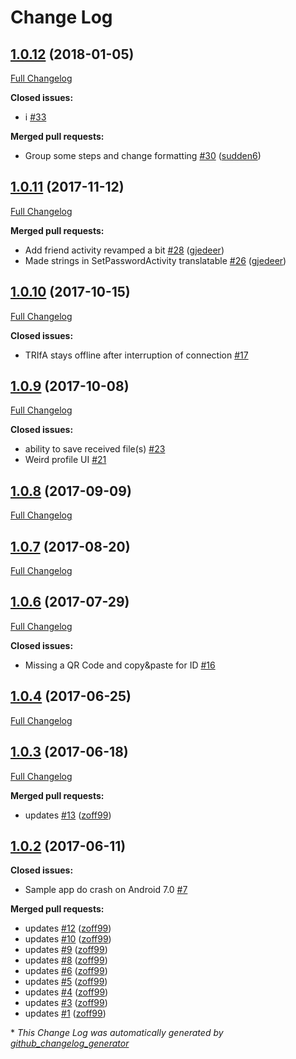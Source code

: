 # Change Log

## [1.0.12](https://github.com/zoff99/ToxAndroidRefImpl/tree/1.0.12) (2018-01-05)
[Full Changelog](https://github.com/zoff99/ToxAndroidRefImpl/compare/1.0.11...1.0.12)

**Closed issues:**

- i [\#33](https://github.com/zoff99/ToxAndroidRefImpl/issues/33)

**Merged pull requests:**

- Group some steps and change formatting [\#30](https://github.com/zoff99/ToxAndroidRefImpl/pull/30) ([sudden6](https://github.com/sudden6))

## [1.0.11](https://github.com/zoff99/ToxAndroidRefImpl/tree/1.0.11) (2017-11-12)
[Full Changelog](https://github.com/zoff99/ToxAndroidRefImpl/compare/1.0.10...1.0.11)

**Merged pull requests:**

- Add friend activity revamped a bit [\#28](https://github.com/zoff99/ToxAndroidRefImpl/pull/28) ([gjedeer](https://github.com/gjedeer))
- Made strings in SetPasswordActivity translatable [\#26](https://github.com/zoff99/ToxAndroidRefImpl/pull/26) ([gjedeer](https://github.com/gjedeer))

## [1.0.10](https://github.com/zoff99/ToxAndroidRefImpl/tree/1.0.10) (2017-10-15)
[Full Changelog](https://github.com/zoff99/ToxAndroidRefImpl/compare/1.0.9...1.0.10)

**Closed issues:**

- TRIfA stays offline after interruption of connection [\#17](https://github.com/zoff99/ToxAndroidRefImpl/issues/17)

## [1.0.9](https://github.com/zoff99/ToxAndroidRefImpl/tree/1.0.9) (2017-10-08)
[Full Changelog](https://github.com/zoff99/ToxAndroidRefImpl/compare/1.0.8...1.0.9)

**Closed issues:**

- ability to save received file\(s\) [\#23](https://github.com/zoff99/ToxAndroidRefImpl/issues/23)
- Weird profile UI [\#21](https://github.com/zoff99/ToxAndroidRefImpl/issues/21)

## [1.0.8](https://github.com/zoff99/ToxAndroidRefImpl/tree/1.0.8) (2017-09-09)
[Full Changelog](https://github.com/zoff99/ToxAndroidRefImpl/compare/1.0.7...1.0.8)

## [1.0.7](https://github.com/zoff99/ToxAndroidRefImpl/tree/1.0.7) (2017-08-20)
[Full Changelog](https://github.com/zoff99/ToxAndroidRefImpl/compare/1.0.6...1.0.7)

## [1.0.6](https://github.com/zoff99/ToxAndroidRefImpl/tree/1.0.6) (2017-07-29)
[Full Changelog](https://github.com/zoff99/ToxAndroidRefImpl/compare/1.0.4...1.0.6)

**Closed issues:**

- Missing a QR Code and copy&paste for ID [\#16](https://github.com/zoff99/ToxAndroidRefImpl/issues/16)

## [1.0.4](https://github.com/zoff99/ToxAndroidRefImpl/tree/1.0.4) (2017-06-25)
[Full Changelog](https://github.com/zoff99/ToxAndroidRefImpl/compare/1.0.3...1.0.4)

## [1.0.3](https://github.com/zoff99/ToxAndroidRefImpl/tree/1.0.3) (2017-06-18)
[Full Changelog](https://github.com/zoff99/ToxAndroidRefImpl/compare/1.0.2...1.0.3)

**Merged pull requests:**

- updates [\#13](https://github.com/zoff99/ToxAndroidRefImpl/pull/13) ([zoff99](https://github.com/zoff99))

## [1.0.2](https://github.com/zoff99/ToxAndroidRefImpl/tree/1.0.2) (2017-06-11)
**Closed issues:**

- Sample app do crash on Android 7.0 [\#7](https://github.com/zoff99/ToxAndroidRefImpl/issues/7)

**Merged pull requests:**

- updates [\#12](https://github.com/zoff99/ToxAndroidRefImpl/pull/12) ([zoff99](https://github.com/zoff99))
- updates [\#10](https://github.com/zoff99/ToxAndroidRefImpl/pull/10) ([zoff99](https://github.com/zoff99))
- updates [\#9](https://github.com/zoff99/ToxAndroidRefImpl/pull/9) ([zoff99](https://github.com/zoff99))
- updates [\#8](https://github.com/zoff99/ToxAndroidRefImpl/pull/8) ([zoff99](https://github.com/zoff99))
- updates [\#6](https://github.com/zoff99/ToxAndroidRefImpl/pull/6) ([zoff99](https://github.com/zoff99))
- updates [\#5](https://github.com/zoff99/ToxAndroidRefImpl/pull/5) ([zoff99](https://github.com/zoff99))
- updates [\#4](https://github.com/zoff99/ToxAndroidRefImpl/pull/4) ([zoff99](https://github.com/zoff99))
- updates [\#3](https://github.com/zoff99/ToxAndroidRefImpl/pull/3) ([zoff99](https://github.com/zoff99))
- updates [\#1](https://github.com/zoff99/ToxAndroidRefImpl/pull/1) ([zoff99](https://github.com/zoff99))



\* *This Change Log was automatically generated by [github_changelog_generator](https://github.com/skywinder/Github-Changelog-Generator)*
